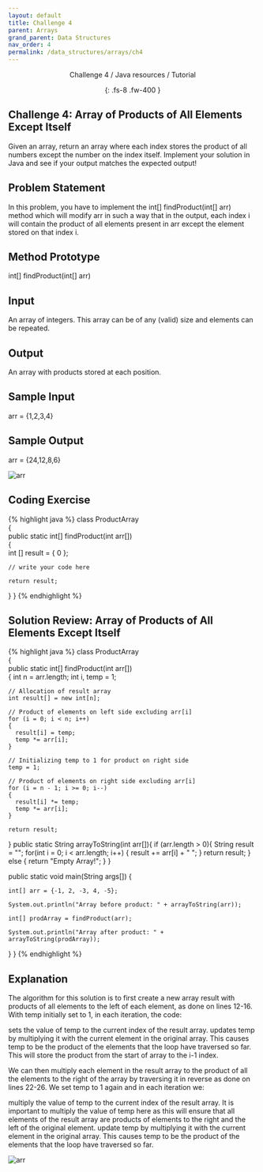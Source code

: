 ```yaml
---
layout: default
title: Challenge 4
parent: Arrays
grand_parent: Data Structures
nav_order: 4
permalink: /data_structures/arrays/ch4
---
```

<div align="center" markdown="1">
Challenge 4 / Java resources / Tutorial

{: .fs-8 .fw-400 }
</div>

## Challenge 4: Array of Products of All Elements Except Itself

Given an array, return an array where each index stores the product of all numbers except the number on the index itself. Implement your solution in Java and see if your output matches the expected output!

## Problem Statement
In this problem, you have to implement the int[] findProduct(int[] arr) method which will modify arr in such a way that in the output, each index i will contain the product of all elements present in arr except the element stored on that index i.

## Method Prototype
int[] findProduct(int[] arr)

## Input
An array of integers. This array can be of any (valid) size and elements can be repeated.

## Output
An array with products stored at each position.

## Sample Input
arr = {1,2,3,4}

## Sample Output
arr = {24,12,8,6}

![arr](https://raw.githubusercontent.com/TestJavaDev/java-resources/master/resources/arr/arr83.png)

## Coding Exercise

{% highlight java %}
class ProductArray  
{  
  public static int[] findProduct(int arr[])  
  {    
    int [] result = { 0 };

    // write your code here

    return result; 
   } 
} 
{% endhighlight %}

## Solution Review: Array of Products of All Elements Except Itself

{% highlight java %}
class ProductArray  
{  
  public static int[] findProduct(int arr[])  
  { 
    int n = arr.length;
    int i, temp = 1; 

    // Allocation of result array
    int result[] = new int[n]; 

    // Product of elements on left side excluding arr[i]
    for (i = 0; i < n; i++)  
    { 
      result[i] = temp; 
      temp *= arr[i]; 
    } 

    // Initializing temp to 1 for product on right side
    temp = 1; 

    // Product of elements on right side excluding arr[i] 
    for (i = n - 1; i >= 0; i--)  
    { 
      result[i] *= temp; 
      temp *= arr[i]; 
    }

    return result; 
  } 
  public static String arrayToString(int arr[]){
    if (arr.length > 0){
      String result = "";
      for(int i = 0; i < arr.length; i++) {
        result += arr[i] + " ";
      }
      return result;
    }
    else {
      return "Empty Array!";
    }
  }

  public static void main(String args[]) {

    int[] arr = {-1, 2, -3, 4, -5};

    System.out.println("Array before product: " + arrayToString(arr));

    int[] prodArray = findProduct(arr);

    System.out.println("Array after product: " + arrayToString(prodArray));
  }
} 
{% endhighlight %}

## Explanation
The algorithm for this solution is to first create a new array result with products of all elements to the left of each element, as done on lines 12-16. With temp initially set to 1, in each iteration, the code:

sets the value of temp to the current index of the result array.
updates temp by multiplying it with the current element in the original array. This causes temp to be the product of the elements that the loop have traversed so far.
This will store the product from the start of array to the i-1 index.

We can then multiply each element in the result array to the product of all the elements to the right of the array by traversing it in reverse as done on lines 22-26. We set temp to 1 again and in each iteration we:

multiply the value of temp to the current index of the result array. It is important to multiply the value of temp here as this will ensure that all elements of the result array are products of elements to the right and the left of the original element.
update temp by multiplying it with the current element in the original array. This causes temp to be the product of the elements that the loop have traversed so far.

![arr](https://raw.githubusercontent.com/TestJavaDev/java-resources/master/resources/arr/arr84.png)